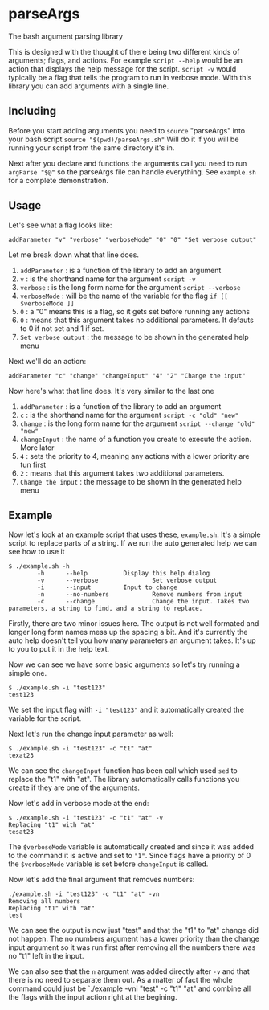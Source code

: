 # parseArgs
The bash argument parsing library

This is designed with the thought of there being two different kinds of
arguments; flags, and actions. For example `script --help` would be an action
that displays the help message for the script. `script -v` would typically be a
flag that tells the program to run in verbose mode. With this library you can
add arguments with a single line.

## Including

Before you start adding arguments you need to `source` "parseArgs" into your
bash script `source "$(pwd)/parseArgs.sh"` Will do it if you will be running
your script from the same directory it's in.

Next after you declare and functions the arguments call you need to run
`argParse "$@"` so the parseArgs file can handle everything. See `example.sh`
for a complete demonstration.

## Usage

Let's see what a flag looks like:

```
addParameter "v" "verbose" "verboseMode" "0" "0" "Set verbose output"
```

Let me break down what that line does.

 1. `addParameter` : is a function of the library to add an argument
 2. `v` : is the shorthand name for the argument `script -v`
 3. `verbose` : is the long form name for the argument `script --verbose`
 4. `verboseMode` : will be the name of the variable for the flag `if [[ $verboseMode ]]`
 5. `0` : a "0" means this is a flag, so it gets set before running any actions
 6. `0` : means that this argument takes no additional parameters. It defauts to 0 if not set and 1 if set.
 7. `Set verbose output` : the message to be shown in the generated help menu

Next we'll do an action:

```
addParameter "c" "change" "changeInput" "4" "2" "Change the input"
```

Now here's what that line does. It's very similar to the last one

 1. `addParameter` : is a function of the library to add an argument
 2. `c` : is the shorthand name for the argument `script -c "old" "new"`
 3. `change` : is the long form name for the argument `script --change "old" "new"`
 4. `changeInput` : the name of a function you create to execute the action. More later
 5. `4` : sets the priority to 4, meaning any actions with a lower priority are tun first
 6. `2` : means that this argument takes two additional parameters.
 7. `Change the input` : the message to be shown in the generated help menu


## Example

Now let's look at an example script that uses these, `example.sh`. It's a simple
script to replace parts of a string. If we run the auto generated help we can
see how to use it
```
$ ./example.sh -h
        -h      --help          Display this help dialog
        -v      --verbose               Set verbose output
        -i      --input         Input to change
        -n      --no-numbers            Remove numbers from input
        -c      --change                Change the input. Takes two parameters, a string to find, and a string to replace.

```

Firstly, there are two minor issues here. The output is not well formated and
longer long form names mess up the spacing a bit. And it's currently the auto
help doesn't tell you how many parameters an argument takes. It's up to you to
put it in the help text.

Now we can see we have some basic arguments so let's try running a simple one.

```
$ ./example.sh -i "test123"
test123
```

We set the input flag with `-i "test123"` and it automatically created the
variable for the script.

Next let's run the change input parameter as well:

```
$ ./example.sh -i "test123" -c "t1" "at"
texat23
```

We can see the `changeInput` function has been call which used `sed` to replace the
"t1" with "at". The library automatically calls functions you create if they are
one of the arguments.

Now let's add in verbose mode at the end:

```
$ ./example.sh -i "test123" -c "t1" "at" -v
Replacing "t1" with "at"
tesat23
```

The `$verboseMode` variable is automatically created and since it was added to
the command it is active and set to `"1"`. Since flags have a priority of 0 the
`$verboseMode` variable is set before `changeInput` is called.

Now let's add the final argument that removes numbers:

```
./example.sh -i "test123" -c "t1" "at" -vn
Removing all numbers
Replacing "t1" with "at"
test
```

We can see the output is now just "test" and that the "t1" to "at" change did
not happen. The no numbers argument has a lower priority than the change input
argument so it was run first after removing all the numbers there was no "t1"
left in the input.

We can also see that the `n` argument was added directly after `-v` and that
there is no need to separate them out. As a matter of fact the whole command
could just be `./example -vni "test" -c "t1" "at" and combine all the flags
with the input action right at the begining.
